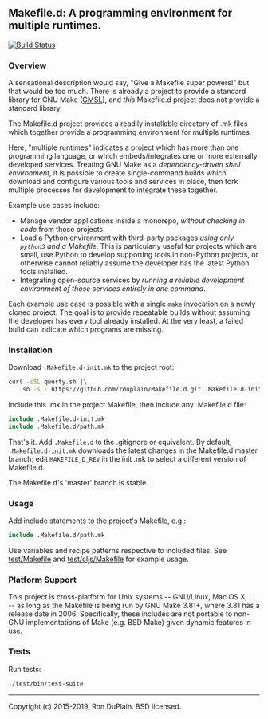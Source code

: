 ## Makefile.d: A programming environment for multiple runtimes.

[![Build Status][build]](https://travis-ci.org/rduplain/Makefile.d)


### Overview

A sensational description would say, "Give a Makefile super powers!" but that
would be too much. There is already a project to provide a standard library for
GNU Make ([GMSL](https://gmsl.sourceforge.io/)), and _this_ Makefile.d project
does not provide a standard library.

The Makefile.d project provides a readily installable directory of .mk files
which together provide a programming environment for multiple runtimes.

Here, "multiple runtimes" indicates a project which has more than one
programming language, or which embeds/integrates one or more externally
developed services. Treating GNU Make as a _dependency-driven shell
environment_, it is possible to create single-command builds which download and
configure various tools and services in place, then fork multiple processes for
development to integrate these together.

Example use cases include:

* Manage vendor applications inside a monorepo, _without checking in code_
  from those projects.
* Load a Python environment with third-party packages _using only `python3` and
  a Makefile_. This is particularly useful for projects which are small, use
  Python to develop supporting tools in non-Python projects, or otherwise
  cannot reliably assume the developer has the latest Python tools installed.
* Integrating open-source services by _running a reliable development
  environment of those services entirely in one command_.

Each example use case is possible with a single `make` invocation on a newly
cloned project. The goal is to provide repeatable builds without assuming the
developer has every tool already installed. At the very least, a failed build
can indicate which programs are missing.


### Installation

Download `.Makefile.d-init.mk` to the project root:

```bash
curl -sSL qwerty.sh |\
    sh -s - https://github.com/rduplain/Makefile.d.git .Makefile.d-init.mk`
```

Include this .mk in the project Makefile, then include any .Makefile.d file:

```Makefile
include .Makefile.d-init.mk
include .Makefile.d/path.mk
```

That's it. Add `.Makefile.d` to the .gitignore or equivalent. By default,
`.Makefile.d-init.mk` downloads the latest changes in the Makefile.d master
branch; edit `MAKEFILE_D_REV` in the init .mk to select a different version of
Makefile.d.

The Makefile.d's 'master' branch is stable.


### Usage

Add include statements to the project's Makefile, e.g.:

```Makefile
include .Makefile.d/path.mk
```

Use variables and recipe patterns respective to included files. See
[test/Makefile](test/Makefile) and [test/cljs/Makefile](test/cljs/Makefile) for
example usage.


### Platform Support

This project is cross-platform for Unix systems -- GNU/Linux, Mac OS X, ... --
as long as the Makefile is being run by GNU Make 3.81+, where 3.81 has a
release date in 2006. Specifically, these includes are not portable to non-GNU
implementations of Make (e.g. BSD Make) given dynamic features in use.


### Tests

Run tests:

```sh
./test/bin/test-suite
```


---

[build]: https://travis-ci.org/rduplain/Makefile.d.svg?branch=master

Copyright (c) 2015-2019, Ron DuPlain. BSD licensed.

